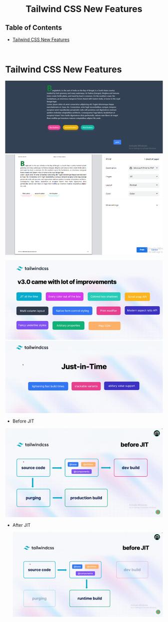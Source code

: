<br />
 <p align="center">
    <h1 align="center">  Tailwind CSS New Features</h1>
</p>

<!-- TABLE OF CONTENTS -->

## Table of Contents

- [Tailwind CSS New Features](#tailwind-css-new-features)

<br>

# Tailwind CSS New Features

![Print Modifier](./images/print-modifier.png)
![Print Modifier](./images/print-layout.png)

![New Features](./images/tailwindcss-v3.png)
![Just in Time](./images/tailwind-jit.png)

- Before JIT

![Before JIT](./images/before-jit.png)

- After JIT

  ![After JIT](./images/after-jit.png)

<br>
